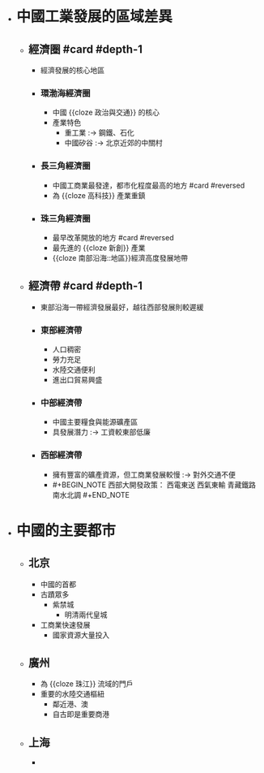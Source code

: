 - # 中國工業發展的區域差異
	- ## 經濟圈 #card #depth-1
		- 經濟發展的核心地區
		- ### 環渤海經濟圈
			- 中國 {{cloze 政治與交通}} 的核心
			- 產業特色
				- 重工業 :-> 鋼鐵、石化
				- 中國矽谷 :-> 北京近郊的中關村
		- ### 長三角經濟圈
			- 中國工商業最發達，都市化程度最高的地方 #card #reversed
			- 為 {{cloze 高科技}} 產業重鎮
		- ### 珠三角經濟圈
			- 最早改革開放的地方 #card #reversed
			- 最先進的 {{cloze 新創}} 產業
			- {{cloze 南部沿海::地區}}經濟高度發展地帶
	- ## 經濟帶 #card #depth-1
		- 東部沿海一帶經濟發展最好，越往西部發展則較遲緩
		- ### 東部經濟帶
			- 人口稠密
			- 勞力充足
			- 水陸交通便利
			- 進出口貿易興盛
		- ### 中部經濟帶
			- 中國主要糧食與能源礦產區
			- 具發展潛力 :-> 工資較東部低廉
		- ### 西部經濟帶
			- 擁有豐富的礦產資源，但工商業發展較慢 :-> 對外交通不便
			- #+BEGIN_NOTE
			  西部大開發政策：
			  西電東送
			  西氣東輸
			  青藏鐵路
			  南水北調
			  #+END_NOTE
- # 中國的主要都市
	- ## 北京
		- 中國的首都
		- 古蹟眾多
			- 紫禁城
				- 明清兩代皇城
		- 工商業快速發展
			- 國家資源大量投入
	- ## 廣州
		- 為 {{cloze 珠江}} 流域的門戶
		- 重要的水陸交通樞紐
			- 鄰近港、澳
			- 自古即是重要商港
	- ## 上海
		-